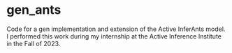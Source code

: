 # gen_ants

Code for a gen implementation and extension of the Active InferAnts model. I performed this work during my internship at the Active Inference Institute in the Fall of 2023.
